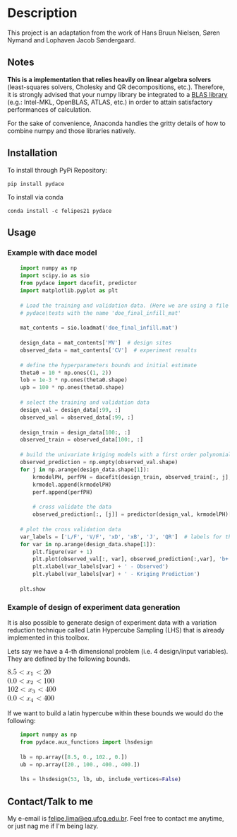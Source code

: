 # Description

This project is an adaptation from the work of Hans Bruun Nielsen, Søren Nymand and Lophaven Jacob Søndergaard.

## Notes
**This is a implementation that relies heavily on linear algebra solvers** (least-squares solvers, Cholesky and QR 
decompositions, etc.). Therefore, it is strongly advised that your numpy library be integrated to a 
[BLAS library](http://markus-beuckelmann.de/blog/boosting-numpy-blas.html) (e.g.: Intel-MKL, OpenBLAS, ATLAS, etc.) 
in order to attain satisfactory performances of calculation.

For the sake of convenience, Anaconda handles the gritty details of how to combine numpy and those libraries natively.

## Installation

To install through PyPi Repository:

    pip install pydace

To install via conda

    conda install -c felipes21 pydace
    
## Usage

### Example with dace model

```python    
    import numpy as np
    import scipy.io as sio
    from pydace import dacefit, predictor
    import matplotlib.pyplot as plt
    
    # Load the training and validation data. (Here we are using a file from the github repo located in the folder 
    # pydace\tests with the name 'doe_final_infill_mat'
    
    mat_contents = sio.loadmat('doe_final_infill.mat')
    
    design_data = mat_contents['MV']  # design sites
    observed_data = mat_contents['CV']  # experiment results
    
    # define the hyperparameters bounds and initial estimate
    theta0 = 10 * np.ones((1, 2))
    lob = 1e-3 * np.ones(theta0.shape)
    upb = 100 * np.ones(theta0.shape)
    
    # select the training and validation data
    design_val = design_data[:99, :]
    observed_val = observed_data[:99, :]
    
    design_train = design_data[100:, :]
    observed_train = observed_data[100:, :]
    
    # build the univariate kriging models with a first order polynomial regression and a gaussian regression model
    observed_prediction = np.empty(observed_val.shape)
    for j in np.arange(design_data.shape[1]):
        krmodelPH, perfPH = dacefit(design_train, observed_train[:, j], 'poly1', 'corrgauss', theta0, lob, upb)
        krmodel.append(krmodelPH)
        perf.append(perfPH)
        
        # cross validate the data
        observed_prediction[:, [j]] = predictor(design_val, krmodelPH)[0]
    
    # plot the cross validation data
    var_labels = ['L/F', 'V/F', 'xD', 'xB', 'J', 'QR']  # labels for the observed data
    for var in np.arange(design_data.shape[1]):
        plt.figure(var + 1)
        plt.plot(observed_val[:, var], observed_prediction[:,var], 'b+')
        plt.xlabel(var_labels[var] + ' - Observed')
        plt.ylabel(var_labels[var] + ' - Kriging Prediction')
    
    plt.show
```

### Example of design of experiment data generation
It is also possible to generate design of experiment data with a variation reduction technique called Latin Hypercube
Sampling (LHS) that is already implemented in this toolbox.

Lets say we have a 4-th dimensional problem (i.e. 4 design/input variables). They are defined by the following bounds.

![Variables to sample](lhsvariables.png)

If we want to build a latin hypercube within these bounds we would do the following:

```python    
    import numpy as np
    from pydace.aux_functions import lhsdesign
    
    lb = np.array([8.5, 0., 102., 0.])
    ub = np.array([20., 100., 400., 400.])

    lhs = lhsdesign(53, lb, ub, include_vertices=False)
```

## Contact/Talk to me

My e-email is felipe.lima@eq.ufcg.edu.br. Feel free to contact me anytime, or just nag me if I'm being lazy.
